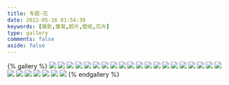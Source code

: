 ```yaml
---
title: 专题·花
date: 2022-05-16 01:54:39
keywords: [摄影,雏菊,胶片,壁纸,花卉]
type: gallery
comments: false
aside: false
---
```


{% gallery %}
![](https://s1.ax1x.com/2022/05/15/ORWMa4.jpg)
![](https://s1.ax1x.com/2022/05/15/ORWQIJ.jpg)
![](https://s1.ax1x.com/2022/05/15/ORWmrT.jpg)
![](https://s1.ax1x.com/2022/05/15/ORWeMV.jpg)
![](https://s1.ax1x.com/2022/05/15/ORWnqU.jpg)
![](https://s1.ax1x.com/2022/05/15/ORWKZF.jpg)
![](https://s1.ax1x.com/2022/05/15/ORW1i9.jpg)
![](https://s1.ax1x.com/2022/05/15/ORW3GR.png)
![](https://s1.ax1x.com/2022/05/15/ORW8R1.jpg)
![](https://s1.ax1x.com/2022/05/15/ORWGxx.jpg)
![](https://s1.ax1x.com/2022/05/15/ORWNqO.jpg)
![](https://s1.ax1x.com/2022/05/15/ORWaZD.jpg)
![](https://s1.ax1x.com/2022/05/15/ORWYM6.jpg)
![](https://s1.ax1x.com/2022/05/15/ORWtsK.jpg)
![](https://s1.ax1x.com/2022/05/15/ORWwIH.jpg)
![](https://s1.ax1x.com/2022/05/15/ORWdde.jpg)
![](https://s1.ax1x.com/2022/05/15/ORWszt.jpg)
![](https://s1.ax1x.com/2022/05/15/ORW6QP.jpg)
![](https://s1.ax1x.com/2022/05/15/ORWBid.jpg)
![](https://s1.ax1x.com/2022/05/15/ORWDJA.jpg)
![](https://s1.ax1x.com/2022/05/15/ORWrRI.jpg)
![](https://s1.ax1x.com/2022/05/15/ORWcsf.jpg)
![](https://s1.ax1x.com/2022/05/15/ORWgL8.jpg)
![](https://s1.ax1x.com/2022/05/15/ORWReS.jpg)
![](https://s1.ax1x.com/2022/05/15/ORWfoQ.jpg)
![](https://s1.ax1x.com/2022/05/15/ORWWdg.jpg)
![](https://s1.ax1x.com/2022/05/15/ORW4ij.jpg)
{% endgallery %}
